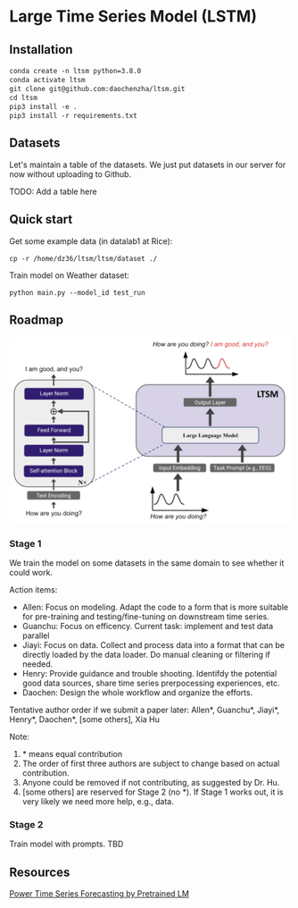 # Large Time Series Model (LSTM)

## Installation
```
conda create -n ltsm python=3.8.0
conda activate ltsm
git clone git@github.com:daochenzha/ltsm.git
cd ltsm
pip3 install -e .
pip3 install -r requirements.txt
```

## Datasets
Let's maintain a table of the datasets. We just put datasets in our server for now without uploading to Github.

TODO: Add a table here

## Quick start
Get some example data (in datalab1 at Rice):

```
cp -r /home/dz36/ltsm/ltsm/dataset ./
```

Train model on Weather dataset:
```
python main.py --model_id test_run
```

## Roadmap

<img width="800" src="./imgs/overview.png" alt="overview" />

### Stage 1

We train the model on some datasets in the same domain to see whether it could work.

Action items:
*   Allen: Focus on modeling. Adapt the code to a form that is more suitable for pre-training and testing/fine-tuning on downstream time series.
*   Guanchu: Focus on efficency. Current task: implement and test data parallel
*   Jiayi: Focus on data. Collect and process data into a format that can be directly loaded by the data loader. Do manual cleaning or filtering if needed.
*   Henry: Provide guidance and trouble shooting. Identifdy the potential good data sources, share time series prerpocessing experiences, etc.
*   Daochen: Design the whole workflow and organize the efforts.

Tentative author order if we submit a paper later:
Allen*, Guanchu*, Jiayi*, Henry*, Daochen*, [some others], Xia Hu

Note:
1. \* means equal contribution
2. The order of first three authors are subject to change based on actual contribution.
3. Anyone could be removed if not contributing, as suggested by Dr. Hu.
4. [some others] are reserved for Stage 2 (no *). If Stage 1 works out, it is very likely we need more help, e.g., data.


### Stage 2
Train model with prompts. TBD


## Resources
[Power Time Series Forecasting by Pretrained LM](https://arxiv.org/pdf/2302.11939.pdf)
